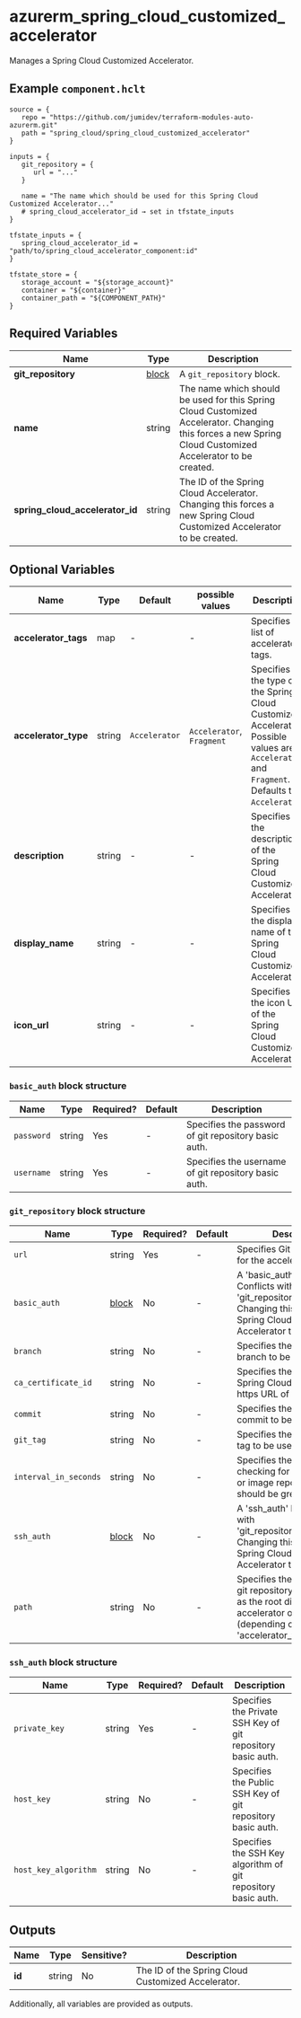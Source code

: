 # azurerm_spring_cloud_customized_accelerator

Manages a Spring Cloud Customized Accelerator.

## Example `component.hclt`

```hcl
source = {
   repo = "https://github.com/jumidev/terraform-modules-auto-azurerm.git"   
   path = "spring_cloud/spring_cloud_customized_accelerator"   
}

inputs = {
   git_repository = {
      url = "..."      
   }
   
   name = "The name which should be used for this Spring Cloud Customized Accelerator..."   
   # spring_cloud_accelerator_id → set in tfstate_inputs
}

tfstate_inputs = {
   spring_cloud_accelerator_id = "path/to/spring_cloud_accelerator_component:id"   
}

tfstate_store = {
   storage_account = "${storage_account}"   
   container = "${container}"   
   container_path = "${COMPONENT_PATH}"   
}

```

## Required Variables

| Name | Type |  Description |
| ---- | --------- |  ----------- |
| **git_repository** | [block](#git_repository-block-structure) |  A `git_repository` block. | 
| **name** | string |  The name which should be used for this Spring Cloud Customized Accelerator. Changing this forces a new Spring Cloud Customized Accelerator to be created. | 
| **spring_cloud_accelerator_id** | string |  The ID of the Spring Cloud Accelerator. Changing this forces a new Spring Cloud Customized Accelerator to be created. | 

## Optional Variables

| Name | Type |  Default  |  possible values |  Description |
| ---- | --------- |  ----------- | ----------- | ----------- |
| **accelerator_tags** | map |  -  |  -  |  Specifies a list of accelerator tags. | 
| **accelerator_type** | string |  `Accelerator`  |  `Accelerator`, `Fragment`  |  Specifies the type of the Spring Cloud Customized Accelerator. Possible values are `Accelerator` and `Fragment`. Defaults to `Accelerator`. | 
| **description** | string |  -  |  -  |  Specifies the description of the Spring Cloud Customized Accelerator. | 
| **display_name** | string |  -  |  -  |  Specifies the display name of the Spring Cloud Customized Accelerator.. | 
| **icon_url** | string |  -  |  -  |  Specifies the icon URL of the Spring Cloud Customized Accelerator.. | 

### `basic_auth` block structure

| Name | Type | Required? | Default | Description |
| ---- | ---- | --------- | ------- | ----------- |
| `password` | string | Yes | - | Specifies the password of git repository basic auth. |
| `username` | string | Yes | - | Specifies the username of git repository basic auth. |

### `git_repository` block structure

| Name | Type | Required? | Default | Description |
| ---- | ---- | --------- | ------- | ----------- |
| `url` | string | Yes | - | Specifies Git repository URL for the accelerator. |
| `basic_auth` | [block](#basic_auth-block-structure) | No | - | A 'basic_auth' block. Conflicts with 'git_repository.0.ssh_auth'. Changing this forces a new Spring Cloud Customized Accelerator to be created. |
| `branch` | string | No | - | Specifies the Git repository branch to be used. |
| `ca_certificate_id` | string | No | - | Specifies the ID of the CA Spring Cloud Certificate for https URL of Git repository. |
| `commit` | string | No | - | Specifies the Git repository commit to be used. |
| `git_tag` | string | No | - | Specifies the Git repository tag to be used. |
| `interval_in_seconds` | string | No | - | Specifies the interval for checking for updates to Git or image repository. It should be greater than 10. |
| `ssh_auth` | [block](#ssh_auth-block-structure) | No | - | A 'ssh_auth' block. Conflicts with 'git_repository.0.basic_auth'. Changing this forces a new Spring Cloud Customized Accelerator to be created. |
| `path` | string | No | - | Specifies the path under the git repository to be treated as the root directory of the accelerator or the fragment (depending on 'accelerator_type'). |

### `ssh_auth` block structure

| Name | Type | Required? | Default | Description |
| ---- | ---- | --------- | ------- | ----------- |
| `private_key` | string | Yes | - | Specifies the Private SSH Key of git repository basic auth. |
| `host_key` | string | No | - | Specifies the Public SSH Key of git repository basic auth. |
| `host_key_algorithm` | string | No | - | Specifies the SSH Key algorithm of git repository basic auth. |



## Outputs

| Name | Type | Sensitive? | Description |
| ---- | ---- | --------- | --------- |
| **id** | string | No  | The ID of the Spring Cloud Customized Accelerator. | 

Additionally, all variables are provided as outputs.
